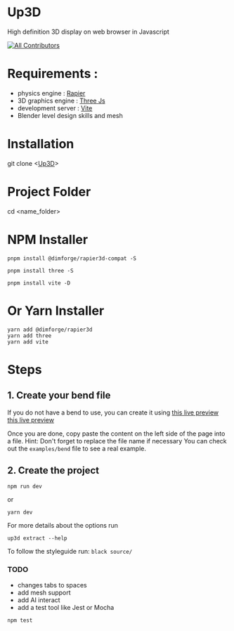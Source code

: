 # Up3D
High definition 3D display on web browser in Javascript


<!-- ALL-CONTRIBUTORS-BADGE:START - Do not remove or modify this section -->
[![All Contributors](https://img.shields.io/badge/all_contributors-1-orange.svg?style=flat-square)](#contributors-)
<!-- ALL-CONTRIBUTORS-BADGE:END -->

# Requirements :
  - physics engine : [Rapier](https://github.com/dimforge/rapier)
  - 3D graphics engine : [Three Js](https://threejs.org/)
  - development server : [Vite](https://vitejs.dev/config/server-options)
  - Blender level design skills and mesh
    
# Installation

git clone <[Up3D](https://github.com/Passpartoo/Up3D/)>

# Project Folder
cd <name_folder>

# NPM Installer
```
pnpm install @dimforge/rapier3d-compat -S
```
```
pnpm install three -S
```
```
pnpm install vite -D
```
# Or Yarn Installer
```
yarn add @dimforge/rapier3d
yarn add three
yarn add vite
```
# Steps

## 1. Create your bend file
If you do not have a bend to use, you can create it using [this live preview](https://free3d.com/3d-models/blender)
[this live preview](https://docs.blender.org/manual/en/latest/modeling/meshes/editing/mesh/transform/bend.html)

Once you are done, copy paste the content on the left side of the page into a file.
Hint: Don't forget to replace the file name if necessary
You can check out the `examples/bend` file to see a real example.

## 2. Create the project
```
npm run dev
```
or
```
yarn dev
```

For more details about the options run
```
up3d extract --help
```


To follow the styleguide run:
`black source/`

### TODO
- changes tabs to spaces
- add mesh support
- add AI interact
- add a test tool like Jest or Mocha
```
npm test
```
